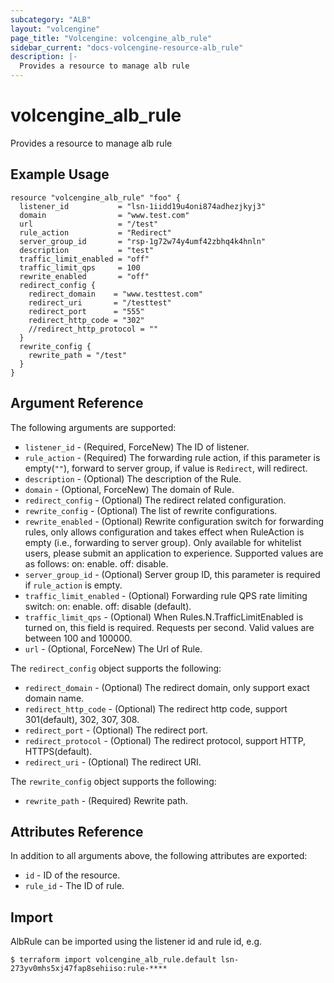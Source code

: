 ```yaml
---
subcategory: "ALB"
layout: "volcengine"
page_title: "Volcengine: volcengine_alb_rule"
sidebar_current: "docs-volcengine-resource-alb_rule"
description: |-
  Provides a resource to manage alb rule
---
```

# volcengine_alb_rule
Provides a resource to manage alb rule
## Example Usage
```hcl
resource "volcengine_alb_rule" "foo" {
  listener_id           = "lsn-1iidd19u4oni874adhezjkyj3"
  domain                = "www.test.com"
  url                   = "/test"
  rule_action           = "Redirect"
  server_group_id       = "rsp-1g72w74y4umf42zbhq4k4hnln"
  description           = "test"
  traffic_limit_enabled = "off"
  traffic_limit_qps     = 100
  rewrite_enabled       = "off"
  redirect_config {
    redirect_domain    = "www.testtest.com"
    redirect_uri       = "/testtest"
    redirect_port      = "555"
    redirect_http_code = "302"
    //redirect_http_protocol = ""
  }
  rewrite_config {
    rewrite_path = "/test"
  }
}
```
## Argument Reference
The following arguments are supported:
* `listener_id` - (Required, ForceNew) The ID of listener.
* `rule_action` - (Required) The forwarding rule action, if this parameter is empty(`""`), forward to server group, if value is `Redirect`, will redirect.
* `description` - (Optional) The description of the Rule.
* `domain` - (Optional, ForceNew) The domain of Rule.
* `redirect_config` - (Optional) The redirect related configuration.
* `rewrite_config` - (Optional) The list of rewrite configurations.
* `rewrite_enabled` - (Optional) Rewrite configuration switch for forwarding rules, only allows configuration and takes effect when RuleAction is empty (i.e., forwarding to server group). Only available for whitelist users, please submit an application to experience. Supported values are as follows:
on: enable.
off: disable.
* `server_group_id` - (Optional) Server group ID, this parameter is required if `rule_action` is empty.
* `traffic_limit_enabled` - (Optional) Forwarding rule QPS rate limiting switch:
 on: enable.
 off: disable (default).
* `traffic_limit_qps` - (Optional) When Rules.N.TrafficLimitEnabled is turned on, this field is required. Requests per second. Valid values are between 100 and 100000.
* `url` - (Optional, ForceNew) The Url of Rule.

The `redirect_config` object supports the following:

* `redirect_domain` - (Optional) The redirect domain, only support exact domain name.
* `redirect_http_code` - (Optional) The redirect http code, support 301(default), 302, 307, 308.
* `redirect_port` - (Optional) The redirect port.
* `redirect_protocol` - (Optional) The redirect protocol, support HTTP, HTTPS(default).
* `redirect_uri` - (Optional) The redirect URI.

The `rewrite_config` object supports the following:

* `rewrite_path` - (Required) Rewrite path.

## Attributes Reference
In addition to all arguments above, the following attributes are exported:
* `id` - ID of the resource.
* `rule_id` - The ID of rule.


## Import
AlbRule can be imported using the listener id and rule id, e.g.
```
$ terraform import volcengine_alb_rule.default lsn-273yv0mhs5xj47fap8sehiiso:rule-****
```

